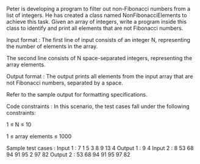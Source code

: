 Peter is developing a program to filter out non-Fibonacci numbers from a list of integers. He has created a class named NonFibonacciElements to achieve this task. Given an array of integers, write a program inside this class to identify and print all elements that are not Fibonacci numbers.

Input format :
The first line of input consists of an integer N, representing the number of elements in the array.

The second line consists of N space-separated integers, representing the array elements.

Output format :
The output prints all elements from the input array that are not Fibonacci numbers, separated by a space.



Refer to the sample output for formatting specifications.

Code constraints :
In this scenario, the test cases fall under the following constraints:

1 ≤ N ≤ 10

1 ≤ array elements ≤ 1000

Sample test cases :
Input 1 :
7
1 5 3 8 9 13 4
Output 1 :
9 4 
Input 2 :
8
53 68 94 91 95 2 97 82
Output 2 :
53 68 94 91 95 97 82 

